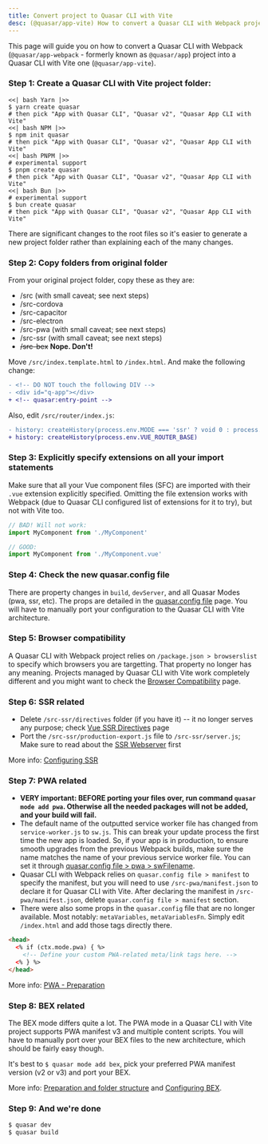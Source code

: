 ```yaml
---
title: Convert project to Quasar CLI with Vite
desc: (@quasar/app-vite) How to convert a Quasar CLI with Webpack project to a Quasar CLI with Vite one.
---
```


This page will guide you on how to convert a Quasar CLI with Webpack (`@quasar/app-webpack` - formerly known as `@quasar/app`) project into a Quasar CLI with Vite one (`@quasar/app-vite`).

### Step 1: Create a Quasar CLI with Vite project folder:

```tabs
<<| bash Yarn |>>
$ yarn create quasar
# then pick "App with Quasar CLI", "Quasar v2", "Quasar App CLI with Vite"
<<| bash NPM |>>
$ npm init quasar
# then pick "App with Quasar CLI", "Quasar v2", "Quasar App CLI with Vite"
<<| bash PNPM |>>
# experimental support
$ pnpm create quasar
# then pick "App with Quasar CLI", "Quasar v2", "Quasar App CLI with Vite"
<<| bash Bun |>>
# experimental support
$ bun create quasar
# then pick "App with Quasar CLI", "Quasar v2", "Quasar App CLI with Vite"
```

There are significant changes to the root files so it's easier to generate a new project folder rather than explaining each of the many changes.

### Step 2: Copy folders from original folder

From your original project folder, copy these as they are:
  * /src (with small caveat; see next steps)
  * /src-cordova
  * /src-capacitor
  * /src-electron
  * /src-pwa (with small caveat; see next steps)
  * /src-ssr (with small caveat; see next steps)
  * ~~/src-bex~~ **Nope. Don't!**

Move `/src/index.template.html` to `/index.html`. And make the following change:

```diff
- <!-- DO NOT touch the following DIV -->
- <div id="q-app"></div>
+ <!-- quasar:entry-point -->
```

Also, edit `/src/router/index.js`:

```diff
- history: createHistory(process.env.MODE === 'ssr' ? void 0 : process.env.VUE_ROUTER_BASE)
+ history: createHistory(process.env.VUE_ROUTER_BASE)
```


### Step 3: Explicitly specify extensions on all your import statements

Make sure that all your Vue component files (SFC) are imported with their `.vue` extension explicitly specified. Omitting the file extension works with Webpack (due to Quasar CLI configured list of extensions for it to try), but not with Vite too.

```js
// BAD! Will not work:
import MyComponent from './MyComponent'

// GOOD:
import MyComponent from './MyComponent.vue'
```

### Step 4: Check the new quasar.config file

There are property changes in `build`, `devServer`, and all Quasar Modes (pwa, ssr, etc). The props are detailed in the [quasar.config file](/quasar-cli-vite/quasar-config-file) page. You will have to manually port your configuration to the Quasar CLI with Vite architecture.

### Step 5: Browser compatibility

A Quasar CLI with Webpack project relies on `/package.json > browserslist` to specify which browsers you are targetting. That property no longer has any meaning. Projects managed by Quasar CLI with Vite work completely different and you might want to check the [Browser Compatibility](/quasar-cli-vite/browser-compatibility) page.

### Step 6: SSR related

* Delete `/src-ssr/directives` folder (if you have it) -- it no longer serves any purpose; check [Vue SSR Directives](/quasar-cli-vite/developing-ssr/vue-ssr-directives) page
* Port the `/src-ssr/production-export.js` file to `/src-ssr/server.js`; Make sure to read about the [SSR Webserver](/quasar-cli-vite/developing-ssr/ssr-webserver) first

More info: [Configuring SSR](/quasar-cli-vite/developing-ssr/configuring-ssr)

### Step 7: PWA related

* **VERY important: BEFORE porting your files over, run command `quasar mode add pwa`. Otherwise all the needed packages will not be added, and your build will fail.**
* The default name of the outputted service worker file has changed from `service-worker.js` to `sw.js`. This can break your update process the first time the new app is loaded. So, if your app is in production, to ensure smooth upgrades from the previous Webpack builds, make sure the name matches the name of your previous service worker file. You can set it through [quasar.config file > pwa > swFilename](/quasar-cli-vite/developing-pwa/configuring-pwa#quasar-config-file).
* Quasar CLI with Webpack relies on `quasar.config file > manifest` to specify the manifest, but you will need to use `/src-pwa/manifest.json` to declare it for Quasar CLI with Vite. After declaring the manifest in `/src-pwa/manifest.json`, delete `quasar.config file > manifest` section.
* There were also some props in the `quasar.config` file that are no longer available. Most notably: `metaVariables`, `metaVariablesFn`. Simply edit `/index.html` and add those tags directly there.

```html /index.html
<head>
  <% if (ctx.mode.pwa) { %>
    <!-- Define your custom PWA-related meta/link tags here. -->
  <% } %>
</head>
```

More info: [PWA - Preparation](/quasar-cli-vite/developing-pwa/preparation)

### Step 8: BEX related

The BEX mode differs quite a lot. The PWA mode in a Quasar CLI with Vite project supports PWA manifest v3 and multiple content scripts. You will have to manually port over your BEX files to the new architecture, which should be fairly easy though.

It's best to `$ quasar mode add bex`, pick your preferred PWA manifest version (v2 or v3) and port your BEX.

More info: [Preparation and folder structure](/quasar-cli-vite/developing-browser-extensions/preparation#2-understand-the-anatomy-of-src-bex) and [Configuring BEX](/quasar-cli-vite/developing-browser-extensions/configuring-bex).

### Step 9: And we're done

```bash
$ quasar dev
$ quasar build
```
